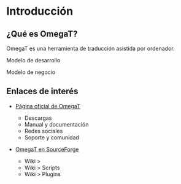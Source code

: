 # Introducción

## ¿Qué es OmegaT?

OmegaT es una herramienta de traducción asistida por ordenador.

Modelo de desarrollo

Modelo de negocio


## Enlaces de interés

* [Página oficial de OmegaT](https://omegat.org/)
  * Descargas
  * Manual y documentación
  * Redes sociales
  * Soporte y comunidad


* [OmegaT en SourceForge](https://sourceforge.net/projects/omegat/)
  * Wiki >
  * Wiki > Scripts
  * Wiki > Plugins
